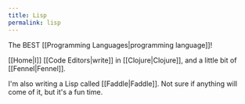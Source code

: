 ```yaml
---
title: Lisp
permalink: lisp
---
```


The BEST [[Programming Languages|programming language]]!

[[Home|I]] [[Code Editors|write]] in [[Clojure|Clojure]], and a little bit of [[Fennel|Fennel]].

I'm also writing a Lisp called [[Faddle|Faddle]]. Not sure if anything will come of it, but it's a fun time.
